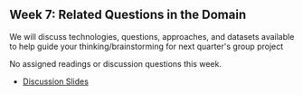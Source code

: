 ## Week 7: Related Questions in the Domain

We will discuss technologies, questions, approaches, and datasets available to help guide your thinking/brainstorming for next quarter's group project

No assigned readings or discussion questions this week.

- [Discussion Slides](https://github.com/ShanEllis/Genetic-Variation/tree/master/08_extensions/08_extensions.pdf)
